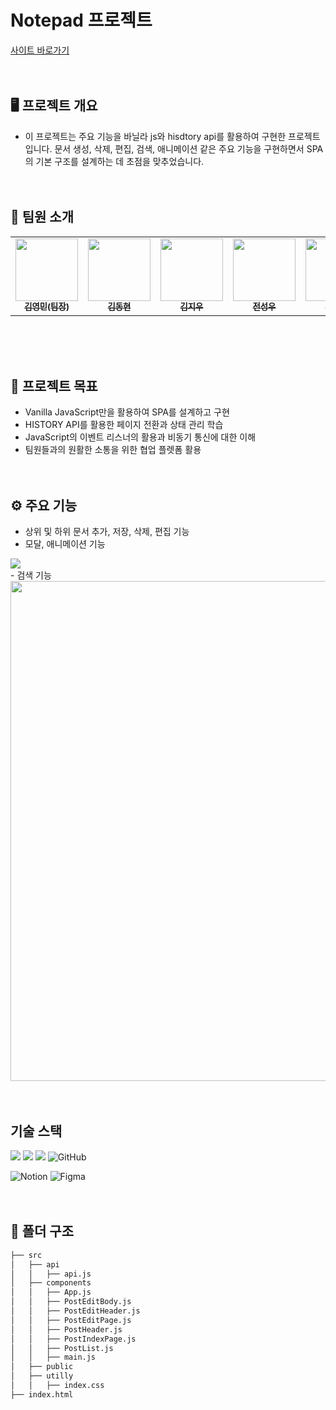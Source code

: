 # Notepad 프로젝트
<a href="https://pokemon-react-2ab1d.web.app/">사이트 바로가기</a>
<br><br><br>

## 🖥️ 프로젝트 개요
- 이 프로젝트는 주요 기능을 바닐라 js와 hisdtory api를 활용하여 구현한 프로젝트입니다. 문서 생성, 삭제, 편집, 검색, 애니메이션 같은 주요 기능을 구현하면서 SPA의 기본 구조를 설계하는 데 초점을 맞추었습니다.
<br><br><br>

## 👥 팀원 소개
<table>
  <tbody>
    <tr>
      <td align="center"><a href="https://github.com/kimyougmin"><img src="https://github.com/user-attachments/assets/afbe467c-8dc7-4bbe-bb3b-6e4eab5f5536" width="100px;" alt=""/><br /><sub><b>김영민(팀장)</b></sub></a><br /></td>
      <td align="center"><a href="https://github.com/kdh990315"><img src="" width="100px;" alt=""/><br /><sub><b>김동현</b></sub></a><br /></td>
      <td align="center"><a href="https://github.com/erase0250"><img src="https://github.com/user-attachments/assets/b799a14e-6263-4cd9-8ff9-b7f8ab2afb9d" width="100px;" height="100px" alt=""/><br /><sub><b>김지우</b></sub></a><br /></td>
      <td align="center"><a href="https://github.com/Castillou"><img src="https://github.com/user-attachments/assets/5c7219e5-57eb-4361-bed7-bf6d68bad6e9" width="100px;" alt=""/><br /><sub><b>전성우</b></sub></a><br /></td>
      <td align="center"><a href="https://github.com/hhj4569"><img src="https://github.com/user-attachments/assets/1a210965-2f67-44ce-8f6f-703355dbefc2" width="100px;" alt=""/><br /><sub><b>한형주</b></sub></a><br /></td>
  </tbody>
</table>
<br><br><br>

## 🎯 프로젝트 목표
- Vanilla JavaScript만을 활용하여 SPA를 설계하고 구현
- HISTORY API를 활용한 페이지 전환과 상태 관리 학습
- JavaScript의 이벤트 리스너의 활용과 비동기 통신에 대한 이해
- 팀원들과의 원활한 소통을 위한 협업 플렛폼 활용 
<br><br><br>

## ⚙️ 주요 기능
- 상위 및 하위 문서 추가, 저장, 삭제, 편집 기능
- 모달, 애니메이션 기능
<img src="https://github.com/user-attachments/assets/b667746a-67b8-4247-b9d7-517b223f0491"  />
<br>
- 검색 기능
<img src="https://github.com/user-attachments/assets/b6f70f95-92af-4484-b788-ee632b6b8fbf" width="800" />
<br><br><br>

## 기술 스택
<img src="https://img.shields.io/badge/html5-E34F26?style=for-the-badge&logo=html5&logoColor=white"> <img src="https://img.shields.io/badge/css-1572B6?style=for-the-badge&logo=css3&logoColor=white"> <img src="https://img.shields.io/badge/javascript-F7DF1E?style=for-the-badge&logo=javascript&logoColor=black"> <img alt="GitHub" src ="https://img.shields.io/badge/GitHub-181717.svg?&style=for-the-badge&logo=GitHub&logoColor=white"/>

![Notion](https://img.shields.io/badge/Notion-%23000000.svg?style=for-the-badge&logo=notion&logoColor=white) 
![Figma](https://img.shields.io/badge/figma-%23F24E1E.svg?style=for-the-badge&logo=figma&logoColor=white)
<br><br><br>

## 📁 폴더 구조
```bash
├── src
│   ├── api
│   │   ├── api.js
│   ├── components
│   │   ├── App.js
│   │   ├── PostEditBody.js
│   │   ├── PostEditHeader.js
│   │   ├── PostEditPage.js
│   │   ├── PostHeader.js
│   │   ├── PostIndexPage.js
│   │   ├── PostList.js
│   │   ├── main.js            
│   ├── public
│   ├── utilly
│   │   ├── index.css
├── index.html
``` 
<br><br><br>


  
